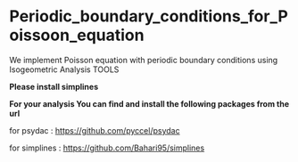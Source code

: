 # Periodic_boundary_conditions_for_Poissoon_equation
We implement Poisson equation with periodic boundary conditions using Isogeometric Analysis TOOLS 


**Please install simplines**

**For your analysis You can find and install the following packages from the url**

for psydac : https://github.com/pyccel/psydac

for simplines : https://github.com/Bahari95/simplines
